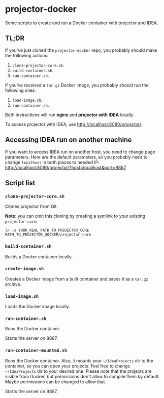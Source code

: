 # projector-docker
Some scripts to create and run a Docker container with projector and IDEA.

## TL;DR
If you've just cloned the `projector-docker` repo, you probably should make the following actions:
1. `clone-projector-core.sh`.
1. `build-container.sh`.
1. `run-container.sh`.

If you've received a `tar.gz` Docker image, you probably should run the following ones:
1. `load-image.sh`.
1. `run-container.sh`.

Both instructions will run **nginx** and **projector with IDEA** locally.

To access projector with IDEA, use <http://localhost:8080/projector/>.

## Accessing IDEA run on another machine

If you want to access IDEA run on another host, you need to change page parameters. Here are the default parameters, so you probably need to change `localhost` in both places to needed IP: <http://localhost:8080/projector/?host=localhost&port=8887>.

## Script list
### `clone-projector-core.sh`
Clones projector from Git.

**Note**: you can omit this cloning by creating a symlink to your existing `projector-core`:
```shell script
ln -s YOUR_REAL_PATH_TO_PROJECTOR_CORE PATH_TO_PROJECTOR_DOCKER/projector-core
```

### `build-container.sh`
Builds a Docker container locally.

### `create-image.sh`
Creates a Docker image from a built container and saves it as a `tar.gz` archive.

### `load-image.sh`
Loads the Docker image locally.

### `run-container.sh`
Runs the Docker container.

Starts the server on 8887.

### `run-container-mounted.sh`
Runs the Docker container. Also, it mounts your `~/IdeaProjects` dir to the container, so you can open your projects. Feel free to change `~/IdeaProjects` dir to your desired one. Please note that the projects are visible from Docker, but permissions don't allow to compile them by default. Maybe permissions can be changed to allow that.

Starts the server on 8887.
